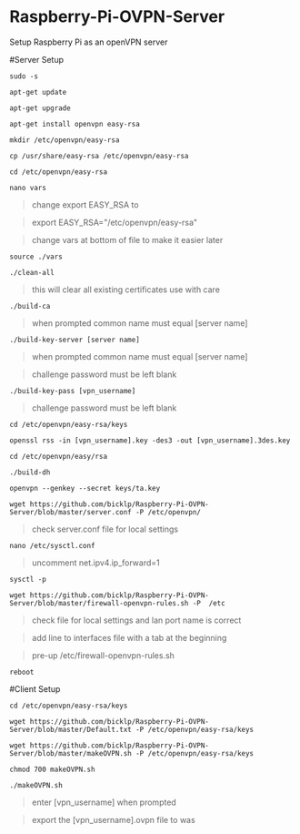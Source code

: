 # Raspberry-Pi-OVPN-Server
Setup Raspberry Pi as an openVPN server

#Server Setup

`sudo -s`

`apt-get update`

`apt-get upgrade`

`apt-get install openvpn easy-rsa`

`mkdir /etc/openvpn/easy-rsa`

`cp /usr/share/easy-rsa /etc/openvpn/easy-rsa`

`cd /etc/openvpn/easy-rsa`

`nano vars`

>change export EASY_RSA to

>export EASY_RSA="/etc/openvpn/easy-rsa"

>change vars at bottom of file to make it easier later

`source ./vars`

`./clean-all`

>this will clear all existing certificates use with care

`./build-ca`

>when prompted common name must equal [server name]

`./build-key-server [server name]`

>when prompted common name must equal [server name]

>challenge password must be left blank

`./build-key-pass [vpn_username]`

>challenge password must be left blank

`cd /etc/openvpn/easy-rsa/keys`

`openssl rss -in [vpn_username].key -des3 -out [vpn_username].3des.key`

`cd /etc/openvpn/easy/rsa`

`./build-dh`

`openvpn --genkey --secret keys/ta.key`

`wget https://github.com/bicklp/Raspberry-Pi-OVPN-Server/blob/master/server.conf -P /etc/openvpn/`

>check server.conf file for local settings

`nano /etc/sysctl.conf`

>uncomment net.ipv4.ip_forward=1

`sysctl -p`

`wget https://github.com/bicklp/Raspberry-Pi-OVPN-Server/blob/master/firewall-openvpn-rules.sh -P  /etc`

>check file for local settings and lan port name is correct

>add line to interfaces file with a tab at the beginning

>pre-up /etc/firewall-openvpn-rules.sh

`reboot`

#Client Setup


`cd /etc/openvpn/easy-rsa/keys`

`wget https://github.com/bicklp/Raspberry-Pi-OVPN-Server/blob/master/Default.txt -P /etc/openvpn/easy-rsa/keys`

`wget https://github.com/bicklp/Raspberry-Pi-OVPN-Server/blob/master/makeOVPN.sh -P /etc/openvpn/easy-rsa/keys`

`chmod 700 makeOVPN.sh`

`./makeOVPN.sh`

>enter [vpn_username] when prompted

>export the [vpn_username].ovpn file to was

